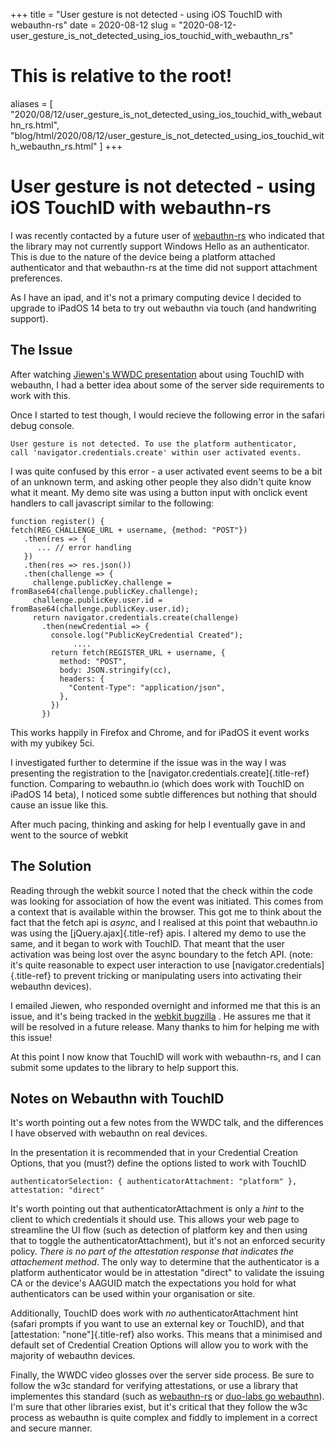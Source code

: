 +++
title = "User gesture is not detected - using iOS TouchID with webauthn-rs"
date = 2020-08-12
slug = "2020-08-12-user_gesture_is_not_detected_using_ios_touchid_with_webauthn_rs"
# This is relative to the root!
aliases = [ "2020/08/12/user_gesture_is_not_detected_using_ios_touchid_with_webauthn_rs.html", "blog/html/2020/08/12/user_gesture_is_not_detected_using_ios_touchid_with_webauthn_rs.html" ]
+++
# User gesture is not detected - using iOS TouchID with webauthn-rs

I was recently contacted by a future user of
[webauthn-rs](https://github.com/kanidm/webauthn-rs) who indicated that
the library may not currently support Windows Hello as an authenticator.
This is due to the nature of the device being a platform attached
authenticator and that webauthn-rs at the time did not support
attachment preferences.

As I have an ipad, and it\'s not a primary computing device I decided to
upgrade to iPadOS 14 beta to try out webauthn via touch (and handwriting
support).

## The Issue

After watching [Jiewen\'s WWDC
presentation](https://developer.apple.com/videos/play/wwdc2020/10670/)
about using TouchID with webauthn, I had a better idea about some of the
server side requirements to work with this.

Once I started to test though, I would recieve the following error in
the safari debug console.

    User gesture is not detected. To use the platform authenticator,
    call 'navigator.credentials.create' within user activated events.

I was quite confused by this error - a user activated event seems to be
a bit of an unknown term, and asking other people they also didn\'t
quite know what it meant. My demo site was using a button input with
onclick event handlers to call javascript similar to the following:

    function register() {
    fetch(REG_CHALLENGE_URL + username, {method: "POST"})
       .then(res => {
          ... // error handling
       })
       .then(res => res.json())
       .then(challenge => {
         challenge.publicKey.challenge = fromBase64(challenge.publicKey.challenge);
         challenge.publicKey.user.id = fromBase64(challenge.publicKey.user.id);
         return navigator.credentials.create(challenge)
           .then(newCredential => {
             console.log("PublicKeyCredential Created");
                  .... 
             return fetch(REGISTER_URL + username, {
               method: "POST",
               body: JSON.stringify(cc),
               headers: {
                 "Content-Type": "application/json",
               },
             })
           })

This works happily in Firefox and Chrome, and for iPadOS it event works
with my yubikey 5ci.

I investigated further to determine if the issue was in the way I was
presenting the registration to the
[navigator.credentials.create]{.title-ref} function. Comparing to
webauthn.io (which does work with TouchID on iPadOS 14 beta), I noticed
some subtle differences but nothing that should cause an issue like
this.

After much pacing, thinking and asking for help I eventually gave in and
went to the source of webkit

## The Solution

Reading through the webkit source I noted that the check within the code
was looking for association of how the event was initiated. This comes
from a context that is available within the browser. This got me to
think about the fact that the fetch api is *async*, and I realised at
this point that webauthn.io was using the [jQuery.ajax]{.title-ref}
apis. I altered my demo to use the same, and it began to work with
TouchID. That meant that the user activation was being lost over the
async boundary to the fetch API. (note: it\'s quite reasonable to expect
user interaction to use [navigator.credentials]{.title-ref} to prevent
tricking or manipulating users into activating their webauthn devices).

I emailed Jiewen, who responded overnight and informed me that this is
an issue, and it\'s being tracked in the [webkit
bugzilla](https://bugs.webkit.org/show_bug.cgi?id=214722) . He assures
me that it will be resolved in a future release. Many thanks to him for
helping me with this issue!

At this point I now know that TouchID will work with webauthn-rs, and I
can submit some updates to the library to help support this.

## Notes on Webauthn with TouchID

It\'s worth pointing out a few notes from the WWDC talk, and the
differences I have observed with webauthn on real devices.

In the presentation it is recommended that in your Credential Creation
Options, that you (must?) define the options listed to work with TouchID

    authenticatorSelection: { authenticatorAttachment: "platform" },
    attestation: "direct"

It\'s worth pointing out that authenticatorAttachment is only a *hint*
to the client to which credentials it should use. This allows your web
page to streamline the UI flow (such as detection of platform key and
then using that to toggle the authenticatorAttachment), but it\'s not an
enforced security policy. *There is no part of the attestation response
that indicates the attachement method*. The only way to determine that
the authenticator is a platform authenticator would be in attestation
\"direct\" to validate the issuing CA or the device\'s AAGUID match the
expectations you hold for what authenticators can be used within your
organisation or site.

Additionally, TouchID does work with *no* authenticatorAttachment hint
(safari prompts if you want to use an external key or TouchID), and that
[attestation: \"none\"]{.title-ref} also works. This means that a
minimised and default set of Credential Creation Options will allow you
to work with the majority of webauthn devices.

Finally, the WWDC video glosses over the server side process. Be sure to
follow the w3c standard for verifying attestations, or use a library
that implementes this standard (such as
[webauthn-rs](https://github.com/kanidm/webauthn-rs) or [duo-labs go
webauthn](https://github.com/duo-labs/webauthn/)). I\'m sure that other
libraries exist, but it\'s critical that they follow the w3c process as
webauthn is quite complex and fiddly to implement in a correct and
secure manner.

